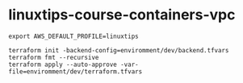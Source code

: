 # linuxtips-course-containers-vpc


```
export AWS_DEFAULT_PROFILE=linuxtips

terraform init -backend-config=enviromment/dev/backend.tfvars
terraform fmt --recursive
terraform apply --auto-approve -var-file=enviromment/dev/terraform.tfvars

```
